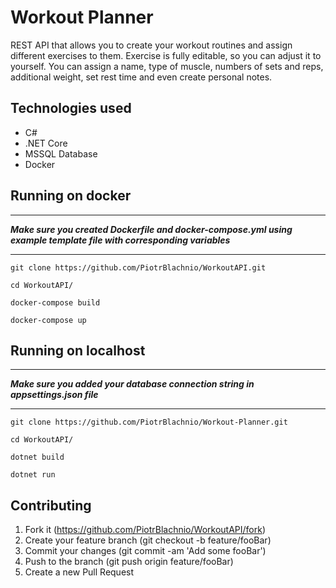# Workout Planner
REST API that allows you to create your workout routines and assign different exercises to them. Exercise is fully editable, so you can adjust it to yourself. You can assign a name, type of muscle, numbers of sets and reps, additional weight, set rest time and even create personal notes.

## Technologies used
* C#
* .NET Core
* MSSQL Database
* Docker

## Running on docker
****
**_Make sure you created Dockerfile and docker-compose.yml using example template file with corresponding variables_**

****
```
git clone https://github.com/PiotrBlachnio/WorkoutAPI.git
```

```
cd WorkoutAPI/
```

```
docker-compose build
```

```
docker-compose up
```
## Running on localhost
****
**_Make sure you added your database connection string in appsettings.json file_**

****

```
git clone https://github.com/PiotrBlachnio/Workout-Planner.git
```

```
cd WorkoutAPI/
```

```
dotnet build
```

```
dotnet run
```

## Contributing
1. Fork it (https://github.com/PiotrBlachnio/WorkoutAPI/fork)
1. Create your feature branch (git checkout -b feature/fooBar)
1. Commit your changes (git commit -am 'Add some fooBar')
1. Push to the branch (git push origin feature/fooBar)
1. Create a new Pull Request

